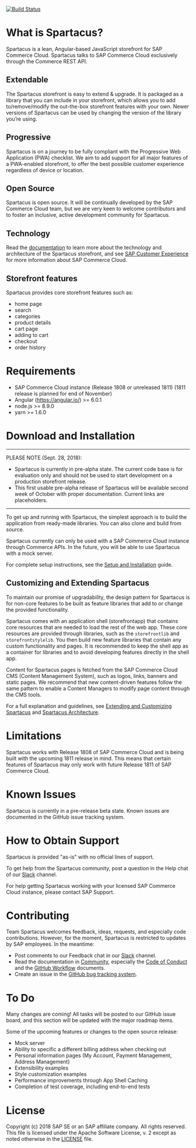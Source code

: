 [![Build Status](https://travis-ci.com/SAP/cloud-commerce-spartacus-storefront-project.svg?token=yywzsFgC8dWSfJQxPGHs&branch=develop)](https://travis-ci.com/SAP/cloud-commerce-spartacus-storefront-project)

# What is Spartacus?

Spartacus is a lean, Angular-based JavaScript storefront for SAP Commerce Cloud. Spartacus talks to SAP Commerce Cloud exclusively through the Commerce REST API.

## Extendable

The Spartacus storefront is easy to extend & upgrade. It is packaged as a library that you can include in your storefront, which allows you to add to/remove/modify the out-the-box storefront features with your own. Newer versions of Spartacus can be used by changing the version of the library you’re using.

## Progressive

Spartacus is on a journey to be fully compliant with the Progressive Web Application (PWA) checklist. We aim to add support for all major features of a PWA-enabled storefront, to offer the best possible customer experience regardless of device or location.

## Open Source

Spartacus is open source. It will be continually developed by the SAP Commerce Cloud team, but we are very keen to welcome contributors and to foster an inclusive, active development community for Spartacus.

## Technology

Read the [documentation](docs/README.md) to learn more about the technology and architecture of the Spartacus storefront, and see [SAP Customer Experience](https://cx.sap.com/en/products/commerce) for more information about SAP Commerce Cloud.

## Storefront features

Spartacus provides core storefront features such as:

- home page
- search
- categories
- product details
- cart page
- adding to cart
- checkout
- order history



# Requirements

- SAP Commerce Cloud instance (Release 1808 or unreleased 1811) (1811 release is planned for end of November)
- Angular (https://angular.io/) >= 6.0.1
- node.js >= 8.9.0
- yarn >= 1.6.0

# Download and Installation

*******
PLEASE NOTE (Sept. 28, 2018): 
- Spartacus is currently in pre-alpha state. The current code base is for evaluation only and should not be used to start development on a production storefront release.
- This first usable pre-alpha release of Spartacus will be available second week of October with proper documentation. Current links are placeholders.
*******

To get up and running with Spartacus, the simplest approach is to build the application from ready-made libraries. You can also clone and build from source.

Spartacus currently can only be used with a SAP Commerce Cloud instance through Commerce APIs. In the future, you will be able to use Spartacus with a mock server.

For complete setup instructions, see the [Setup and Installation](docs/setupandinstallation.md) guide.


## Customizing and Extending Spartacus

To maintain our promise of upgradability, the design pattern for Spartacus is for non-core features to be built as feature libraries that add to or change the provided functionality.

Spartacus comes with an application shell (storefrontapp) that contains core resources that are needed to load the rest of the web app. These core resources are provided through libraries, such as the `storefrontlib` and `storefrontstylelib`. You then build new feature libraries that contain any custom functionality and pages. It is recommended to keep the shell app as a container for libraries and to avoid developing features directly in the shell app.

Content for Spartacus pages is fetched from the SAP Commerce Cloud CMS (Content Management System), such as logos, links, banners and static pages. We recommend that new content-driven features follow the same pattern to enable a Content Managers to modify page content through the CMS tools.

For a full explanation and guidelines, see [Extending and Customizing Spartacus](docs/extendingandcustomizing.md) and [Spartacus Architecture](docs/architecture).



# Limitations

Spartacus works with Release 1808 of SAP Commerce Cloud and is being built with the upcoming 1811 release in mind. This means that certain features of Spartacus may only work with future Release 1811 of SAP Commerce Cloud. 



# Known Issues

Spartacus is currently in a pre-release beta state. Known issues are documented in the GitHub issue tracking system.



# How to Obtain Support

Spartacus is provided "as-is" with no official lines of support. 

To get help from the Spartacus community, post a question in the Help chat of our [Slack](https://join.slack.com/t/spartacus-storefront/shared_invite/enQtNDM1OTI3OTMwNjU5LTRiNTFkMDJlZjRmYTBlY2QzZTM3YWNlYzJkYmEwZDY2MjM0MmIyYzdhYmQwZDMwZjg2YTAwOGFjNDBhZDYyNzE) channel.

For help getting Spartacus working with your licensed SAP Commerce Cloud instance, please contact SAP Support.



# Contributing

Team Spartacus welcomes feedback, ideas, requests, and especially code contributions. However, for the moment, Spartacus is restricted to updates by SAP employees. In the meantime:

- Post comments to our Feedback chat in our [Slack](https://join.slack.com/t/spartacus-storefront/shared_invite/enQtNDM1OTI3OTMwNjU5LTRiNTFkMDJlZjRmYTBlY2QzZTM3YWNlYzJkYmEwZDY2MjM0MmIyYzdhYmQwZDMwZjg2YTAwOGFjNDBhZDYyNzE) channel.
- Read the documentation in [Community](docs/community/README.md), especially the [Code of Conduct](docs/community/codeofconduct.md) and the [GitHub Workflow](docs/community/githubworklow) documents.
- Create an issue in the [GitHub bug tracking system](docs/community/githubworklow).



# To Do

Many changes are coming! All tasks will be posted to our GitHub issue board, and this section will be updated with the major roadmap items.

Some of the upcoming features or changes to the open source release:
- Mock server
- Ability to specific a different billing address when checking out
- Personal information pages (My Account, Payment Management, Address Management)
- Extensibility examples
- Style customization examples
- Performance improvements through App Shell Caching
- Completion of test coverage, including end-to-end tests



# License

Copyright (c) 2018 SAP SE or an SAP affiliate company. All rights reserved.
This file is licensed under the Apache Software License, v. 2 except as noted otherwise in the [LICENSE](LICENSE.txt) file.
